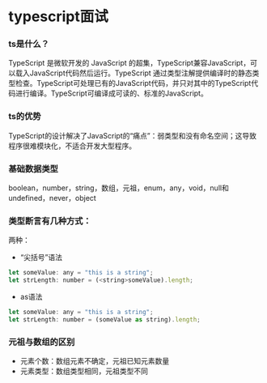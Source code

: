 # typescript面试

### ts是什么？
TypeScript 是微软开发的 JavaScript 的超集，TypeScript兼容JavaScript，可以载入JavaScript代码然后运行。TypeScript 通过类型注解提供编译时的静态类型检查。TypeScript可处理已有的JavaScript代码，并只对其中的TypeScript代码进行编译。TypeScript可编译成可读的、标准的JavaScript。
### ts的优势
TypeScript的设计解决了JavaScript的“痛点”：弱类型和没有命名空间；这导致程序很难模块化，不适合开发大型程序。
### 基础数据类型
boolean，number，string，数组，元祖，enum，any，void，null和undefined，never，object
### 类型断言有几种方式：
两种：  
- “尖括号”语法
```js
let someValue: any = "this is a string";
let strLength: number = (<string>someValue).length;
```
- as语法
```js
let someValue: any = "this is a string";
let strLength: number = (someValue as string).length;
```
### 元祖与数组的区别
- 元素个数：数组元素不确定，元祖已知元素数量
- 元素类型：数组类型相同，元祖类型不同